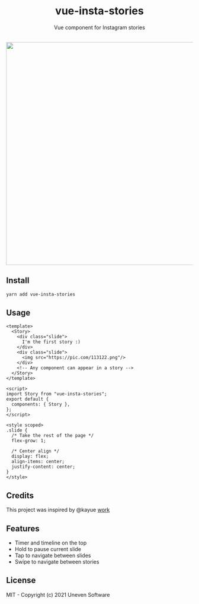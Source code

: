 <h1 align="center">vue-insta-stories</h1>

<p align="center">
  Vue component for Instagram stories
</p>

<br/>
<img height="600" src="https://i.imgur.com/gyX0XFw.png"/>

## Install
```bash
yarn add vue-insta-stories 
```

## Usage
```vue
<template>
  <Story>
    <div class="slide">
      I'm the first story :)
    </div>
    <div class="slide">
      <img src="https://pic.com/113122.png"/>
    </div>
    <!-- Any component can appear in a story -->
  </Story>
</template>

<script>
import Story from "vue-insta-stories";
export default {
  components: { Story },
};
</script>

<style scoped>
.slide {
  /* Take the rest of the page */
  flex-grow: 1;

  /* Center align */
  display: flex;
  align-items: center;
  justify-content: center;
}
</style>
```

## Credits
This project was inspired by @kayue [work](https://github.com/kayue/vue-story-example)

## Features
- Timer and timeline on the top
- Hold to pause current slide
- Tap to navigate between slides
- Swipe to navigate between stories

## License
MIT - Copyright (c) 2021 Uneven Software

